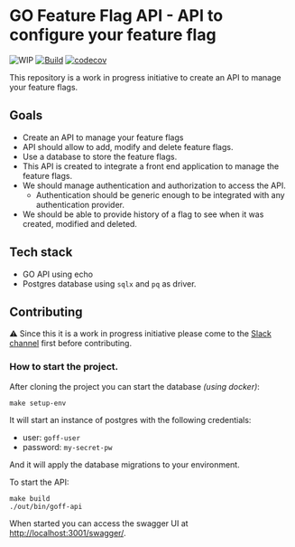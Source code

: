 # GO Feature Flag API - API to configure your feature flag
![WIP](https://img.shields.io/badge/status-%E2%9A%A0%EF%B8%8FWIP-red)
[![Build](https://github.com/go-feature-flag/app-api/actions/workflows/ci.yaml/badge.svg)](https://github.com/go-feature-flag/app-api/actions/workflows/ci.yaml)
[![codecov](https://codecov.io/github/go-feature-flag/app-api/graph/badge.svg?token=oqi5Ncgefx)](https://codecov.io/github/go-feature-flag/app-api)

This repository is a work in progress initiative to create an API to manage your feature flags.

## Goals
- Create an API to manage your feature flags
- API should allow to add, modify and delete feature flags.
- Use a database to store the feature flags.
- This API is created to integrate a front end application to manage the feature flags.
- We should manage authentication and authorization to access the API.
  - Authentication should be generic enough to be integrated with any authentication provider.
- We should be able to provide history of a flag to see when it was created, modified and deleted.

## Tech stack
- GO API using echo
- Postgres database using `sqlx` and `pq` as driver.


## Contributing
⚠️ Since this it is a work in progress initiative please come to the [Slack channel](https://gofeatureflag.org/slack) first before contributing. 

### How to start the project.
After cloning the project you can start the database _(using docker)_:
```shell
make setup-env
```
It will start an instance of postgres with the following credentials:
- user: `goff-user`
- password: `my-secret-pw`

And it will apply the database migrations to your environment.

To start the API:
```shell
make build
./out/bin/goff-api
```

When started you can access the swagger UI at [http://localhost:3001/swagger/](http://localhost:3001/swagger/).
